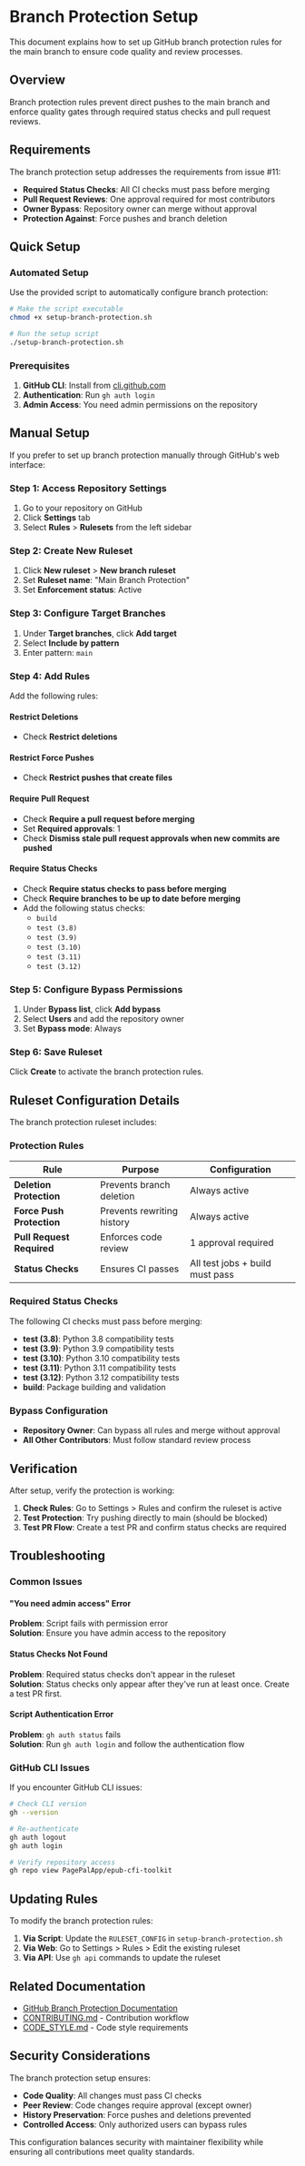 # Branch Protection Setup

This document explains how to set up GitHub branch protection rules for the main branch to ensure code quality and review processes.

## Overview

Branch protection rules prevent direct pushes to the main branch and enforce quality gates through required status checks and pull request reviews.

## Requirements

The branch protection setup addresses the requirements from issue #11:

- **Required Status Checks**: All CI checks must pass before merging
- **Pull Request Reviews**: One approval required for most contributors
- **Owner Bypass**: Repository owner can merge without approval
- **Protection Against**: Force pushes and branch deletion

## Quick Setup

### Automated Setup

Use the provided script to automatically configure branch protection:

```bash
# Make the script executable
chmod +x setup-branch-protection.sh

# Run the setup script
./setup-branch-protection.sh
```

### Prerequisites

1. **GitHub CLI**: Install from [cli.github.com](https://cli.github.com/)
2. **Authentication**: Run `gh auth login`
3. **Admin Access**: You need admin permissions on the repository

## Manual Setup

If you prefer to set up branch protection manually through GitHub's web interface:

### Step 1: Access Repository Settings

1. Go to your repository on GitHub
2. Click **Settings** tab
3. Select **Rules** > **Rulesets** from the left sidebar

### Step 2: Create New Ruleset

1. Click **New ruleset** > **New branch ruleset**
2. Set **Ruleset name**: "Main Branch Protection"
3. Set **Enforcement status**: Active

### Step 3: Configure Target Branches

1. Under **Target branches**, click **Add target**
2. Select **Include by pattern**
3. Enter pattern: `main`

### Step 4: Add Rules

Add the following rules:

#### Restrict Deletions
- Check **Restrict deletions**

#### Restrict Force Pushes
- Check **Restrict pushes that create files**

#### Require Pull Request
- Check **Require a pull request before merging**
- Set **Required approvals**: 1
- Check **Dismiss stale pull request approvals when new commits are pushed**

#### Require Status Checks
- Check **Require status checks to pass before merging**
- Check **Require branches to be up to date before merging**
- Add the following status checks:
  - `build`
  - `test (3.8)`
  - `test (3.9)`  
  - `test (3.10)`
  - `test (3.11)`
  - `test (3.12)`

### Step 5: Configure Bypass Permissions

1. Under **Bypass list**, click **Add bypass**
2. Select **Users** and add the repository owner
3. Set **Bypass mode**: Always

### Step 6: Save Ruleset

Click **Create** to activate the branch protection rules.

## Ruleset Configuration Details

The branch protection ruleset includes:

### Protection Rules

| Rule | Purpose | Configuration |
|------|---------|---------------|
| **Deletion Protection** | Prevents branch deletion | Always active |
| **Force Push Protection** | Prevents rewriting history | Always active |
| **Pull Request Required** | Enforces code review | 1 approval required |
| **Status Checks** | Ensures CI passes | All test jobs + build must pass |

### Required Status Checks

The following CI checks must pass before merging:

- **test (3.8)**: Python 3.8 compatibility tests
- **test (3.9)**: Python 3.9 compatibility tests  
- **test (3.10)**: Python 3.10 compatibility tests
- **test (3.11)**: Python 3.11 compatibility tests
- **test (3.12)**: Python 3.12 compatibility tests
- **build**: Package building and validation

### Bypass Configuration

- **Repository Owner**: Can bypass all rules and merge without approval
- **All Other Contributors**: Must follow standard review process

## Verification

After setup, verify the protection is working:

1. **Check Rules**: Go to Settings > Rules and confirm the ruleset is active
2. **Test Protection**: Try pushing directly to main (should be blocked)
3. **Test PR Flow**: Create a test PR and confirm status checks are required

## Troubleshooting

### Common Issues

#### "You need admin access" Error
**Problem**: Script fails with permission error  
**Solution**: Ensure you have admin access to the repository

#### Status Checks Not Found
**Problem**: Required status checks don't appear in the ruleset  
**Solution**: Status checks only appear after they've run at least once. Create a test PR first.

#### Script Authentication Error
**Problem**: `gh auth status` fails  
**Solution**: Run `gh auth login` and follow the authentication flow

### GitHub CLI Issues

If you encounter GitHub CLI issues:

```bash
# Check CLI version
gh --version

# Re-authenticate
gh auth logout
gh auth login

# Verify repository access
gh repo view PagePalApp/epub-cfi-toolkit
```

## Updating Rules

To modify the branch protection rules:

1. **Via Script**: Update the `RULESET_CONFIG` in `setup-branch-protection.sh`
2. **Via Web**: Go to Settings > Rules > Edit the existing ruleset
3. **Via API**: Use `gh api` commands to update the ruleset

## Related Documentation

- [GitHub Branch Protection Documentation](https://docs.github.com/en/repositories/configuring-branches-and-merges-in-your-repository/managing-rulesets)
- [CONTRIBUTING.md](../CONTRIBUTING.md) - Contribution workflow
- [CODE_STYLE.md](../CODE_STYLE.md) - Code style requirements

## Security Considerations

The branch protection setup ensures:

- **Code Quality**: All changes must pass CI checks
- **Peer Review**: Code changes require approval (except owner)
- **History Preservation**: Force pushes and deletions prevented
- **Controlled Access**: Only authorized users can bypass rules

This configuration balances security with maintainer flexibility while ensuring all contributions meet quality standards.